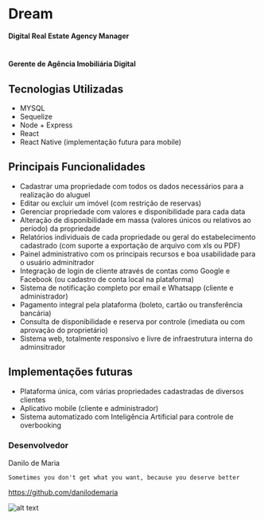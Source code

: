 # Dream

**Digital Real Estate Agency Manager**

#

**Gerente de Agência Imobiliária Digital**

## Tecnologias Utilizadas

- MYSQL
- Sequelize
- Node + Express
- React
- React Native (implementação futura para mobile)

## Principais Funcionalidades

- Cadastrar uma propriedade com todos os dados necessários para a realização do aluguel
- Editar ou excluir um imóvel (com restrição de reservas)
- Gerenciar propriedade com valores e disponibilidade para cada data
- Alteração de disponibilidade em massa (valores únicos ou relativos ao período) da propriedade
- Relatórios individuais de cada propriedade ou geral do estabelecimento cadastrado (com suporte a exportação de arquivo com xls ou PDF)
- Painel administrativo com os principais recursos e boa usabilidade para o usuário adminitrador
- Integração de login de cliente através de contas como Google e Facebook (ou cadastro de conta local na plataforma)
- Sistema de notificação completo por email e Whatsapp (cliente e administrador)
- Pagamento integral pela plataforma (boleto, cartão ou transferência bancária)
- Consulta de disponibilidade e reserva por controle (imediata ou com aprovação do proprietário)
- Sistema web, totalmente responsivo e livre de infraestrutura interna do adminsitrador

## Implementações futuras

- Plataforma única, com várias propriedades cadastradas de diversos clientes
- Aplicativo mobile (cliente e administrador)
- Sistema automatizado com Inteligência Artificial para controle de overbooking

### Desenvolvedor

Danilo de Maria

`Sometimes you don't get what you want, because you deserve better`

https://github.com/danilodemaria

![alt text](https://pbs.twimg.com/profile_images/3297574320/4fd9a1e66420cae8ffbe328c1c1a5b97.png)
